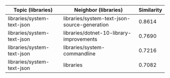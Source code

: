 | Topic (libraries) | Neighbor (libraries) | Similarity |
|-------------|-------------------|------------|
| libraries/system-text-json | libraries/system-text-json-source-generation | 0.8614 |
| libraries/system-text-json | libraries/dotnet-10-library-improvements | 0.7690 |
| libraries/system-text-json | libraries/system-commandline | 0.7216 |
| libraries/system-text-json | libraries | 0.7082 |
